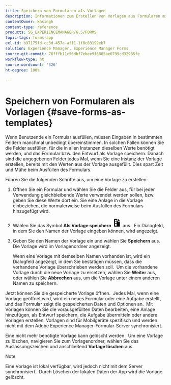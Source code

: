 ```yaml
---
title: Speichern von Formularen als Vorlagen
description: Informationen zum Erstellen von Vorlagen aus Formularen mit häufig benötigten Daten.
contentOwner: khsingh
content-type: reference
products: SG_EXPERIENCEMANAGER/6.5/FORMS
topic-tags: forms-app
exl-id: b97175fd-cc3d-457a-af11-1f8c83192eb7
solution: Experience Manager, Experience Manager Forms
source-git-commit: 76fffb11c56dbf7ebee9f6805ae0799cd32985fe
workflow-type: ht
source-wordcount: '326'
ht-degree: 100%

---
```


# Speichern von Formularen als Vorlagen {#save-forms-as-templates}

Wenn Benutzende ein Formular ausfüllen, müssen Eingaben in bestimmten Feldern manchmal unbedingt übereinstimmen. In solchen Fällen können Sie die Felder ausfüllen, für die in allen Instanzen dieselben Werte benötigt werden, und das Formular bzw. den Entwurf als Vorlage speichern. Danach sind die angegebenen Felder jedes Mal, wenn Sie eine Instanz der Vorlage erstellen, bereits mit den Werten aus der Vorlage ausgefüllt. Dies spart Zeit und Mühe beim Ausfüllen des Formulars.

Führen Sie die folgenden Schritte aus, um eine Vorlage zu erstellen: 

1. Öffnen Sie ein Formular und wählen Sie die Felder aus, für bei jeder Verwendung gleichbleibende Werte verwendet werden sollen, bzw. geben Sie diese Werte dort ein. Sie eine Anlage in die Vorlage einbeziehen, die normalerweise beim Ausfüllen des Formulars hinzugefügt wird.
1. Wählen Sie das Symbol **Als Vorlage speichern** ![save_as_template](assets/save_as_template.png) aus.  Ein Dialogfeld, in dem Sie den Namen der Vorlage eingeben können, wird angezeigt.
1. Geben Sie den Namen der Vorlage ein und wählen Sie **Speichern** aus. Die Vorlage wird im Vorlagenordner angezeigt.

   Wenn eine Vorlage mit demselben Namen vorhanden ist, wird ein Dialogfeld angezeigt, in dem Sie bestätigen müssen, dass die vorhandene Vorlage überschrieben werden soll.  Um die vorhandene Vorlage durch die neue Vorlage zu ersetzen, wählen Sie **Weiter** aus, oder wählen Sie **Abbrechen** aus, um die Vorlage unter einem anderen Namen zu speichern.

Jetzt können Sie die gespeicherte Vorlage öffnen.  Jedes Mal, wenn eine Vorlage geöffnet wird, wird ein neues Formular oder eine Aufgabe erstellt, und das Formular zeigt die gespeicherten Daten und Optionen an.  Mit Vorlagen können Sie die vorausgefüllten Daten bearbeiten, eine Anlage hinzufügen, als Entwurf speichern, die Aufgabe übermitteln oder andere Vorlagen erstellen. Vorlagen sind für Mobilgeräte spezifisch und werden nicht mit dem Adobe Experience Manager-Formular-Server synchronisiert.

Eine nicht mehr benötigte Vorlage kann gelöscht werden.  Um eine Vorlage zu löschen, navigieren Sie zum Vorlagenordner, wählen Sie das Auslassungszeichen und anschließend **Vorlage löschen** aus.

>[!NOTE]
>
>Eine Vorlage ist lokal verfügbar, wird jedoch nicht mit dem Server synchronisiert.  Durch Löschen der lokalen Daten der App wird die Vorlage gelöscht.
